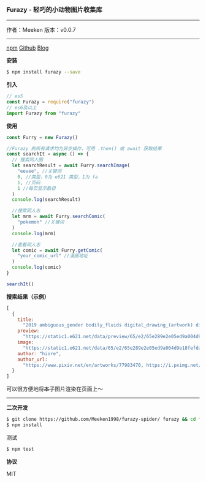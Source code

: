 ### Furazy - 轻巧的小动物图片收集库

---

作者：Meeken
版本：v0.0.7

---

[npm](https://www.npmjs.com/package/furazy)
[Github](https://github.com/Meeken1998)
[Blog](https://meek3n.cn)

**安装**

```bash
$ npm install furazy --save
```

**引入**

```js
// es5
const Furazy = require("furazy")
// es6及以上
import Furazy from "furazy"
```

**使用**

```js
const Furry = new Furazy()

//Furazy 的所有请求均为异步操作，可用 .then() 或 await 获取结果
const searchIt = async () => {
  // 搜索同人图
  let searchResult = await Furry.searchImage(
    "eevee", //关键词
    0, //类型，0为 e621 类型，1为 fa
    1, //页码
    1 //每页显示数目
  )
  console.log(searchResult)

  //搜索同人志
  let mrm = await Furry.searchComic(
    "pokemon" //关键词
  )
  console.log(mrm)

  //查看同人志
  let comic = await Furry.getComic(
    "your_comic_url" //漫画地址
  )
  console.log(comic)
}

searchIt()
```

**搜索结果（示例）**

```js
[
  {
    title:
      "2019 ambiguous_gender bodily_fluids digital_drawing_(artwork) digital_media_(artwork) dragon dragonite drooling duo eevee feral hiore hi_res imminent_vore larger_pred licking licking_lips macro mammal nintendo oral_vore pokémon pokémon_(species) saliva simple_background size_difference slightly_chubby soft_vore tongue tongue_out video_games vore white_background",
    preview:
      "https://static1.e621.net/data/preview/65/e2/65e289e2e05ed9a004d9e18fefda2962.jpg",
    image:
      "https://static1.e621.net/data/65/e2/65e289e2e05ed9a004d9e18fefda2962.png",
    author: "hiore",
    author_url:
      "https://www.pixiv.net/en/artworks/77983470, https://i.pximg.net/img-original/img/2019/11/25/03/37/25/77983470_p2.png, https://www.pixiv.net/member.php?id=45363288, https://twitter.com/D0Sd0ou3fm1R1rB/status/1196483299465519105"
  }
]
```

可以很方便地将~~本子~~图片渲染在页面上～

---

**二次开发**

```bash
$ git clone https://github.com/Meeken1998/furazy-spider/ furazy && cd furazy
$ npm install
```

测试

```bash
$ npm test
```

**协议**

MIT
